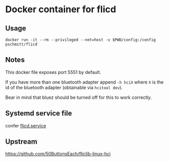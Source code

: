 # Docker container for flicd

## Usage

```
docker run -it --rm --privileged --net=host -v $PWD/config:/config pschmitt/flicd
```

## Notes

This docker file exposes port 5551 by default.

If you have more than one bluetooth adapter append `-h hciX` where `X` is the id
of the bluetooth adapter (obtainable via `hcitool dev`).

Bear in mind that bluez should be turned off for this to work correctly.

## Systemd service file

confer [flicd.service](flicd.service)

## Upstream

https://github.com/50ButtonsEach/fliclib-linux-hci
